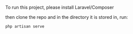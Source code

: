   To run this project, please install Laravel/Composer
  
  then clone the repo and in the directory it is stored in, run:
  
   ```
   php artisan serve
   ```
